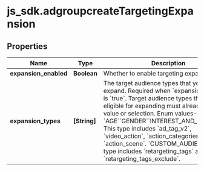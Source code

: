 # js_sdk.adgroupcreateTargetingExpansion

## Properties
Name | Type | Description | Notes
------------ | ------------- | ------------- | -------------
**expansion_enabled** | **Boolean** | Whether to enable targeting expansion | [optional] 
**expansion_types** | **[String]** | The target audience types that you want to expand. Required when &#x60;expansion_enabled&#x60; is &#x60;true&#x60;. Target audience types that are eligible for expanding must already have a value or selection. Enum values- &#x60;AGE&#x60;&#x60;GENDER&#x60;&#x60;INTEREST_AND_BEHAVIOR&#x60;- This type includes &#x60;ad_tag_v2&#x60;, &#x60;video_action&#x60;,  &#x60;action_categories&#x60;, and &#x60;action_scene&#x60;. &#x60;CUSTOM_AUDIENCE&#x60;- This type includes &#x60;retargeting_tags&#x60; and &#x60;retargeting_tags_exclude&#x60;. | [optional] 
